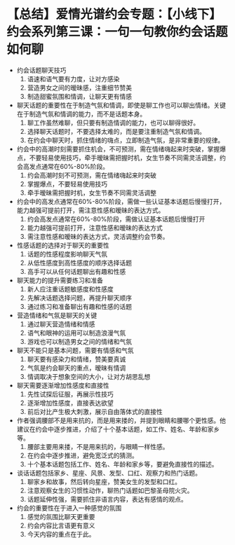 # 【总结】爱情光谱约会专题：【小线下】约会系列第三课：一句一句教你约会话题如何聊

-   约会话题聊天技巧
    1.  语速和语气要有力度，让对方感染
    2.  营造男女之间的暧昧感，注重细节赞美
    3.  制造甜蜜氛围和情调，让聊天更有情感
-   聊天话题的重要性在于制造气氛和情调，即使是聊工作也可以聊出情绪。关键在于制造气氛和情调的能力，而不是话题本身。
    1.  聊工作虽然难聊，但只要有制造情调的能力，也可以聊得很好。
    2.  选择聊天话题时，不要选择太难的，而是要注重制造气氛和情调。
    3.  在约会中聊天时，抓住情绪的嗨点，立即制造气氛，是非常重要的规律。
-   约会中的高潮时刻需要抓住机会，不可预测，需在情绪嗨起来时突破，掌握爆点，不要轻易使用技巧，牵手暧昧需把握时机，女生节奏不同需灵活调整，约会高发点通常在60%-80%阶段。
    1.  约会高潮时刻不可预测，需在情绪嗨起来时突破
    2.  掌握爆点，不要轻易使用技巧
    3.  牵手暧昧需把握时机，女生节奏不同需灵活调整
-   约会中的高发点通常在60%-80%阶段，需做一些认证基本话题后慢慢打开，能力越强可提前打开，需注意性感和暧昧的表达方式。
    1.  约会高发点通常在60%-80%阶段，需做认证基本话题后慢慢打开
    2.  能力越强可提前打开，注意性感和暧昧的表达方式
    3.  需注意性感和暧昧的表达方式，灵活调整约会节奏。
-   性感话题的选择对于聊天的重要性
    1.  话题的性感程度影响聊天气氛
    2.  从低性感度到高性感度的顺序选择话题
    3.  高手可以从任何话题聊出有趣和性感
-   聊天能力的提升需要练习和准备
    1.  新人应注重话题敏感度和性感度
    2.  先解决话题选择问题，再提升聊天顺序
    3.  通过练习和准备聊出有趣和性感的话题
-   营造情绪和气氛是聊天的关键
    1.  通过聊天营造情绪和情感
    2.  语气和眼神的运用可以制造浪漫气氛
    3.  游戏也可以制造男女之间的情绪和气氛
-   聊天不能只是基本问题，需要有情感和气氛
    1.  聊天要有感染力和情绪，赞美要真诚
    2.  气氛是约会聊天的重点，暧昧有情调
    3.  情调取决于想象空间的大小，让对方胡思乱想
-   聊天需要逐渐增加性感度和直接性
    1.  先性试探后征服，再展示性技巧
    2.  逐渐增加性感度，直接表达欲望
    3.  前后对比产生极大刺激，展示自由落体式的直接性
-   作者强调腰部不是用来抗的，而是用来搂的，并提到眼睛和腰哪个更性感。他建议在约会中逐步推进，介绍了十个基本话题，如工作、姓名、年龄和家乡等。
    1.  腰部主要用来搂，不是用来抗的，与眼睛一样性感。
    2.  在约会中逐步推进，避免宽泛式的猜测。
    3.  十个基本话题包括工作、姓名、年龄和家乡等，要避免直接性的描述。
-   谈话话题包括家乡、星座、风景、发型、口红、观察力和热门话题。
    1.  聊家乡和故事，然后转向星座，赞美女生的发型和口红。
    2.  注意观察女生的习惯性动作，聊热门话题如巴黎圣母院火灾。
    3.  话题延伸性强，需要抓住非语言内容，表达有感情的观点。
-   约会的重要性在于进入一种感觉的氛围
    1.  感觉的氛围比聊天更重要
    2.  约会内容比言语更有意义
    3.  今天内容的重点在于此。